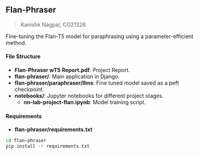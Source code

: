 ## Flan-Phraser
> Kanishk Nagpal, CO21328

Fine-tuning the Flan-T5 model for paraphrasing using a parameter-efficient method.

#### File Structure

- **Flan-Phraser wT5 Report.pdf**: Project Report.
- **flan-phraser/**: Main application in Django.
- **flan-phraser/paraphraser/llms**: Fine tuned model saved as a peft checkpoint.
- **notebooks/**: Jupyter notebooks for different project stages.
  - **nn-lab-project-flan.ipynb**: Model training script.

#### Requirements
- **flan-phraser/requirements.txt**
```bash
cd flan-phraser
pip install -r requirements.txt
```
